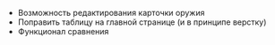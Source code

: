 - Возможность редактирования карточки оружия
- Поправить таблицу на главной странице (и в принципе верстку)
- Функционал сравнения